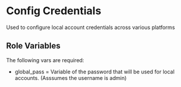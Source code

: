 Config Credentials
=========

Used to configure local account credentials across various platforms


Role Variables
--------------

The following vars are required:

* global_pass = Variable of the password that will be used for local accounts. (Asssumes the username is admin)